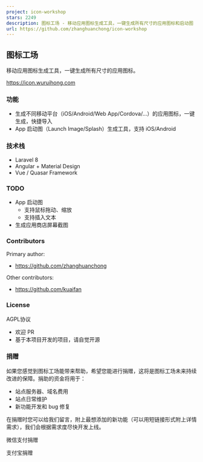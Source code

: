 ```yaml
---
project: icon-workshop
stars: 2249
description: 图标工场 - 移动应用图标生成工具，一键生成所有尺寸的应用图标和启动图
url: https://github.com/zhanghuanchong/icon-workshop
---
```


图标工场
----

移动应用图标生成工具，一键生成所有尺寸的应用图标。

https://icon.wuruihong.com

### 功能

-   生成不同移动平台（iOS/Android/Web App/Cordova/...）的应用图标，一键生成，快捷导入
-   App 启动图（Launch Image/Splash）生成工具，支持 iOS/Android

### 技术栈

-   Laravel 8
-   Angular + Material Design
-   Vue / Quasar Framework

### TODO

-   App 启动图
    -   支持鼠标拖动、缩放
    -   支持插入文本
-   生成应用商店屏幕截图

### Contributors

Primary author:

-   https://github.com/zhanghuanchong

Other contributors:

-   https://github.com/kuaifan

### License

AGPL协议

-   欢迎 PR
-   基于本项目开发的项目，请自觉开源

### 捐赠

如果您感觉到图标工场能带来帮助，希望您能进行捐赠，这将是图标工场未来持续改进的保障。捐助的资金将用于：

-   站点服务器、域名费用
-   站点日常维护
-   新功能开发和 bug 修复

在捐赠时您可以给我们留言，附上最想添加的新功能（可以用短链接形式附上详情需求），我们会根据需求度尽快开发上线。

微信支付捐赠

支付宝捐赠
